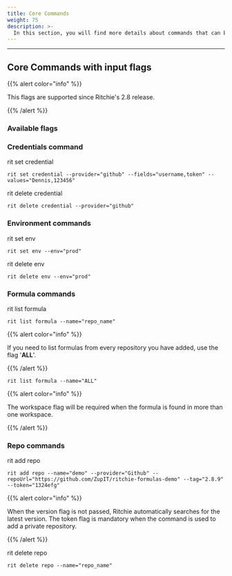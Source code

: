 ```yaml
---
title: Core Commands
weight: 75
description: >-
  In this section, you will find more details about commands that can be used though input flags.
---
```


---

## Core Commands with input flags

{{% alert color="info" %}}

This flags are supported since Ritchie's 2.8 release.

{{% /alert %}}

### Available flags

### Credentials command

rit set credential

```text
rit set credential --provider="github" --fields="username,token" --values="Dennis,123456"
```

rit delete credential

```text
rit delete credential --provider="github"
```

### Environment commands

rit set env

```text
rit set env --env="prod"
```

rit delete env

```text
rit delete env --env="prod"
```

### Formula commands

rit list formula

```text
rit list formula --name="repo_name"
```

{{% alert color="info" %}}

If you need to list formulas from every repository you have added, use the flag '**ALL**'.

{{% /alert %}}

```text
rit list formula --name="ALL"
```

{{% alert color="info" %}}

The workspace flag will be required when the formula is found in more than one workspace.

{{% /alert %}}

### Repo commands

rit add repo

```text
rit add repo --name="demo" --provider="Github" --repoUrl="https://github.com/ZupIT/ritchie-formulas-demo" --tag="2.8.9" --token="1324efg"
```

{{% alert color="info" %}}

When the version flag is not passed, Ritchie automatically searches for the latest version.
The token flag is mandatory when the command is used to add a private repository.

{{% /alert %}}

rit delete repo

```text
rit delete repo --name="repo_name"
```
